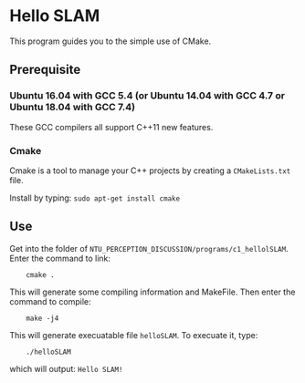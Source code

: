 # Hello SLAM
This program guides you to the simple use of CMake.
## Prerequisite

### Ubuntu 16.04 with GCC 5.4 (or Ubuntu 14.04 with GCC 4.7 or Ubuntu 18.04 with GCC 7.4)
These GCC compilers all support C++11 new features.
  
### Cmake
Cmake is a tool to manage your C++ projects by creating a `CMakeLists.txt` file.

Install by typing: `sudo apt-get install cmake`

## Use

Get into the folder of `NTU_PERCEPTION_DISCUSSION/programs/c1_hellolSLAM`. Enter the command to link:
```
    cmake .
```
This will generate some compiling information and MakeFile.
Then enter the command to compile:
```
    make -j4
```
This will generate execuatable file `helloSLAM`. To execuate it, type:
```
    ./helloSLAM
```    
which will output: `Hello SLAM!`

  